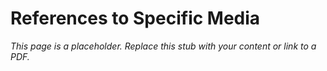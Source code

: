 #    References to Specific Media

_This page is a placeholder. Replace this stub with your content or link to a PDF._
